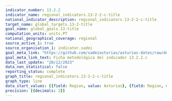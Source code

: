 ```yaml
---
indicator_number: 13.2.2
indicator_name: regional_indicators.13-2-2-c-title
national_indicator_description: regional_indicators.13-2-2-c-title
target_name: global_targets.13-2-title
goal_name: global_goals.13-title
computation_units: units.PT
national_geographical_coverage: regional
source_active_1: true
source_organisation_1: indicator.sadei
goal_meta_link: "https://github.com/sadeiasturias/asturias-datos/raw/develop/descargas/metodologia/13.2.2.c.pdf"
goal_meta_link_text: Ficha metodológica del indicador 13.2.2.c
data_last_update: "20/12/2023"
data_non_statistical: false
reporting_status: complete
graph_title: regional_indicators.13-2-2-c-title
graph_type: line
data_start_values: [{field: Region, value: Asturias}, {field: Region, value: España}]
precision: [{decimals: 2}]
---
```

